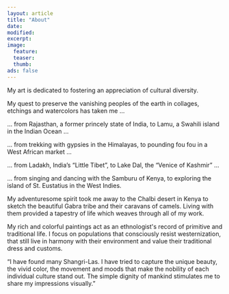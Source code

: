 ```yaml
---
layout: article
title: "About"
date: 
modified:
excerpt:
image:
  feature:
  teaser:
  thumb:
ads: false
---
```



My art is dedicated to fostering an appreciation of cultural diversity.

My quest to preserve the vanishing peoples of the earth in collages, etchings and watercolors has taken me ...

... from Rajasthan, a former princely state of India, to Lamu, a Swahili island in the Indian Ocean ...

... from trekking with gypsies in the Himalayas, to pounding fou fou in a West African market ...

... from Ladakh, India’s “Little Tibet”, to Lake Dal, the “Venice of Kashmir” ...

... from singing and dancing with the Samburu of Kenya, to exploring the island of St. Eustatius in the West Indies.

My adventuresome spirit took me away to the Chalbi desert in Kenya to sketch the beautiful Gabra tribe and their caravans of camels. Living with them provided a tapestry of life which weaves through all of my work.

My rich and colorful paintings act as an ethnologist's record of primitive and traditional life. I focus on populations that consciously resist westernization, that still live in harmony with their environment and value their traditional dress and customs.

“I have found many Shangri-Las. I have tried to capture the unique beauty, the vivid color, the movement and moods that make the nobility of each individual culture stand out. The simple dignity of mankind stimulates me to share my impressions visually.”
